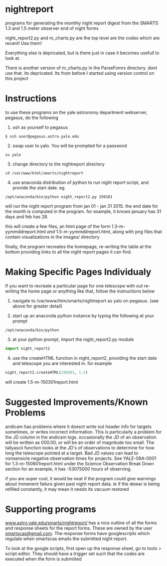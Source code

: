 nightreport
===========

programs for generating the monthly night report digest from the SMARTS 1.3 and 1.5 meter observer end of night forms

night_report2.py and nr_charts.py are the top level are the codes which are recent! Use them!

Everything else is depricated, but is there just in case it becomes usefull to look at.

There is another version of nr_charts.py in the ParseFomrs directory. dont use that. its depricated.
Its from before I started using version control on this project

Instructions
==========

to use these programs on the yale astronomy department webserver, pegasus, do the following

1) ssh as yourself to pegasus
```shell
$ ssh user@pegasus.astro.yale.edu
```

2) swap user to yalo. You will be prompted for a password
```shell
su yalo
```

3) change directory to the nightreport directory
```shell
cd /var/www/html/smarts/nightreport
```

4) use anaconda distribution of python to run night report script, and provide the start date. eg
```shell
/opt/anaconda/bin/python night_report2.py 150101
```
will run the night report program from jan 01 - jan 31 2015. the end date for the month is computed in the program. for example, it knows january has 31 days and feb has 28.

this will create a few files, an html page of the form 1.3-m-yymmddreport.html *and* 1.5-m-yymmddreport.html, along with png files that contain visualizations in the images/ directory

finally, the program recreates the homepage, re-writing the table at the bottom providing links to all the night report pages it can find.

Making Specific Pages Individualy
================================
If you want to recreate a particular page for one telescope with out re-writing the home page or anything like that, follow the instructions below

1) navigate to /var/www/htm/smarts/nightreport as yalo on pegasus. (see above for greater detail)

2) start up an anaconda python instance by typing the following at your prompt
```shell
/opt/anaconda/bin/python
```

3) at your python prompt, import the night_report2.py module
```python
import night_report2
```

4) use the createHTML function in night_report2, providing the start date and telescope you are interested in. for example
```python
night_report2.createHTML(150301, 1.5)
```
will create 1.5-m-150301report.html

Suggested Improvements/Known Problems
====================
andicam has problems where it doesnt write out header info for targets sometimes, or writes incorrect information. This is particularly a problem for the JD column in the andicam logs. occasionally the JD of an observation will be written as 000.00, or will be an order of magnitude too small. The tallyascii function looks at the JD's of observations to determine for how long the telescope pointed at a target. Bad JD values can lead to nonsensicle negative observation times for projects. See YALE-08A-0001 for 1.3-m-150601report.html under the Science Observation Break Down section for an example, it has -53075000 hours of observing. 

if you are super cool, it would be neat if the program could give warnings about immenent failurs given past night report data. ie if the dewar is being refilled constantly, it may mean it needs its vacuum restored

Supporting programs
================
www.astro.yale.edu/smarts/nightreport/ has a nice outline of all the forms and response sheets for the report forms.
These are owned by the user smartscas@gmail.com. The response forms have googlescripts which regulate when smartscas emails the submitted night report. 

To look at the google scripts, first open up the response sheet, go to tools > script editor. They should have a trigger set such that the codes are executed when the form is submitted

